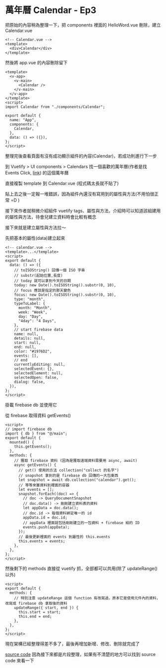 # 萬年曆 Calendar - Ep3

把原始的內容稍為整理一下，把 components 裡面的 HelloWord.vue 刪除，建立 Calendar.vue

```vue
<!-- Calendar.vue -->
<template>
  <div>Calendar</div>
</template>
```

然後將 app.vue 的內容刪除留下

```vue
<template>
  <v-app>
    <v-main>
      <Calendar />
    </v-main>
  </v-app>
</template>
<script>
import Calendar from "./components/Calendar";

export default {
  name: "App",
  components: {
    Calendar,
  },
  data: () => ({}),
};
</script>
```

整理完後查看頁面有沒有成功顯示組件的內容(Calendar)，若成功則進行下一步

到 Vuetify > UI components > Calendars 找一個喜歡的萬年曆(作者是找 Events Click, [link](https://vuetifyjs.com/en/components/calendars/#click)) 的這個萬年曆

直接複製 template 到 Calendar.vue (程式碼太長就不貼了)

貼上去之後一定報一堆錯誤，因為組件內還沒有寫用到的屬性與方法(不用怕很正常 =D )

接下來作者就稍微介紹組件 vuetify tags、屬性與方法，介紹時可以知道該組建用的屬性與方法，待會兒建立資料時會比較有概念

接下來就是建立屬性與方法拉～

先把基本的屬性(data)建立起來

```vue
<!-- calendar.vue -->
<template>...</template>
<script>
export default {
  data: () => ({
    // toISOString() 回傳一個 ISO 字串
    // substr(起始位置,長度)
    // today 就可以拿到今天的日期
    today: new Date().toISOString().substr(0, 10),
    // focus 應該是指定的那天變色
    focus: new Date().toISOString().substr(0, 10),
    type: "month",
    typeToLabel: {
      month: "Month",
      week: "Week",
      day: "Day",
      "4day": "4 Days",
    },
    // start firebase data
    name: null,
    details: null,
    start: null,
    end: null,
    color: "#1976D2",
    events: [],
    // end
    currentlyEditing: null,
    selectedEvent: {},
    selectedElement: null,
    selectedOpen: false,
    dialog: false,
  }),
};
</script>
```

掛載 firebase db 並使用它

從 firebase 取得資料 getEvents()

```vue
<script>
// import firebase db
import { db } from "@/main";
export default {
  mounted() {
    this.getEvents();
  },
  methods: {
    // 獲取 firebase 資料 (因為是獲取遠端資料需要用 async, await)
    async getEvents() {
      // get() 使用的方法 collection("collect 的名字")
      // snapshot 拿到的是 firebase db 回傳的一大包東西
      let snapshot = await db.collection("calendar").get();
      // 等等來塞資料到裡面的容器
      let events = [];
      snapshot.forEach((doc) => {
        // doc -> QueryDocumentSnapshot
        // doc.data() -> 剛剛建立資料表的資料
        let appData = doc.data();
        // doc.id -> 每個資料綁定唯一的 id
        appData.id = doc.id;
        // appData 裡面就包括剛剛建立的一包資料 + firebase 給的 ID
        events.push(appData);
      });
      // 最後更新裡面的 events 到屬性的 this.events
      this.events = events;
    },
  },
};
</script>
```

然後剩下的 methods 直接從 vuetify 抓，全部都可以共用(除了 updateRange() 以外)

```vue
<script>
export default {
  methods: {
    // 特別注意 updateRange 這個 function 有改寫過，原本它是使用元件內的資料，改寫成 firebase db 拿取後的資料
    updateRange({ start, end }) {
      this.start = start;
      this.end = end;
    },
  },
};
</script>
```

現在架構已經整理得差不多了，最後再增加新增、修改、刪除就完成了

[source code] 因為接下來都是片段整理，如果有不清楚的地方可以找到 source code 來看一下

[source code]: https://github.com/RaquelYang/vue-calendar-vuetify-firebase
